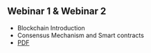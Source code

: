 ## Webinar 1 & Webinar 2
- Blockchain Introduction
- Consensus Mechanism and Smart contracts
- [PDF](https://github.com/djmahe4/web3-learnings/blob/main/IEEE_KBA/Blockchain_Introduction_Consensus_Mechanism_and_Smart_contracts.pdf)
